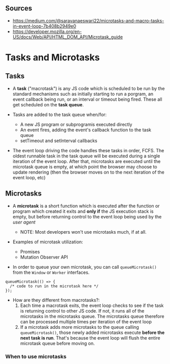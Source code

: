 ## Sources
- https://medium.com/@saravanaeswari22/microtasks-and-macro-tasks-in-event-loop-7b408b2949e0
- https://developer.mozilla.org/en-US/docs/Web/API/HTML_DOM_API/Microtask_guide

# Tasks and Microtasks



## Tasks

- A **task** ("macrotask") is any JS code which is scheduled to be run by the standard mechanisms such as initially starting to run a porgram, an event callback being run, or an interval or timeout being fired. These all get scheduled on the **task queue**.

- Tasks are added to the task queue when/for:
    - A new JS program or subprogramis executed directly
    - An event fires, adding the event's callback function to the task queue
    - setTimeout and setInterval callbacks

- The event loop driving the code handles these tasks in order, FCFS. The oldest runnable task in the task queue will be executed during a single iteration of the event loop. After that, microtasks are executed until the microtask queue is empty, at which point the
browser may choose to update rendering (then the browser moves on to the next iteration of the event loop, etc)

## Microtasks

- A **microtask** is a short function which is executed after the function or program which created it exits and **only if** the JS execution stack is empty, but before returning control to the event loop being used by the *user agent*
    - NOTE: Most developers won't use microtasks much, if at all.

- Examples of microtask utilization:
    - Promises
    - Mutation Observer API

- In order to queue your own microtask, you can call `queueMicrotask()` from the `Window` or `Worker` interfaces.

```JS
queueMicrotask(() => {
  /* code to run in the microtask here */
});
```

- How are they different from macrotasks?:
    1. Each time a macrotask exits, the event loop checks to see if the task is returning control to other JS code. If not, it runs all of the microtasks in the microtasks queue. The microtasks queue therefore can be processed multiple times per iteration of the event loop
    2. If a microtask adds more microtasks to the queue calling `queueMicrotask()`, those newly added microtasks execute **before the next task is run**. That's because the event loop will flush the entire microtask queue before moving on.


### When to use microtasks

